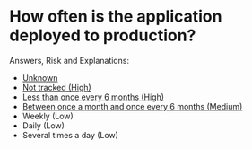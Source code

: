 # How often is the application deployed to production?

Answers, Risk and Explanations:

* [Unknown](./01-app-details/appdetq04/exp01.md)
* [Not tracked (High)](./01-app-details/appdetq04/exp02.md)
* [Less than once every 6 months (High)](./01-app-details/appdetq04/exp03.md)
* [Between once a month and once every 6 months (Medium)](./01-app-details/appdetq04/exp04.md)
* Weekly (Low)
* Daily (Low)
* Several times a day (Low)
